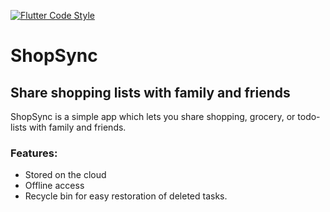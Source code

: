 [![Flutter Code Style](https://github.com/aadishsamir123/asdev-shopsync/actions/workflows/code-style-check.yml/badge.svg)](https://github.com/aadishsamir123/asdev-shopsync/actions/workflows/flutter_code_style.yml)


# ShopSync

## Share shopping lists with family and friends

ShopSync is a simple app which lets you share shopping, grocery, or todo-lists with family and
friends.

### Features:

- Stored on the cloud
- Offline access
- Recycle bin for easy restoration of deleted tasks.
